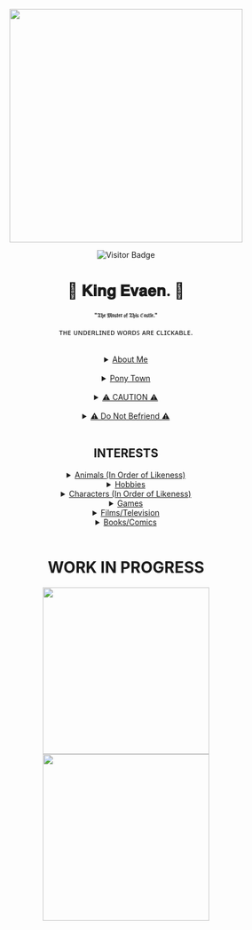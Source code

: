 <p align="center">
  <img src="https://i.postimg.cc/dV8HssQJ/Kingdomheart-Manga-Beast03-1.jpg" width="420" />
</p>

<div align="center">

![Visitor Badge](https://vbr.nathanchung.dev/badge?page_id=ThatFlashStrike.ThatFlashStrike)

# 👑 𝐊𝐢𝐧𝐠 𝐄𝐯𝐚𝐞𝐧. 👑
<font size="1"><b>"𝔗𝔥𝔢 𝔐𝔞𝔰𝔱𝔢𝔯 𝔬𝔣 𝔗𝔥𝔦𝔰 ℭ𝔞𝔰𝔱𝔩𝔢."</b></font>

ᴛʜᴇ ᴜɴᴅᴇʀʟɪɴᴇᴅ ᴡᴏʀᴅꜱ ᴀʀᴇ ᴄʟɪᴄᴋᴀʙʟᴇ.

<br>

<details>
  <summary><ins>About Me</ins></summary>

  <div align="center">
    <p>Hello, my name is Evaen (Ev for short) and i'm 17 years old, the birthday being on the 20th of November.</p>
    <p>A proud selfshipper of Twilight Sparkle with my fictional sonas; i'm aromantic and straight.<p>
    <p>I'm an ENFJ 1w2+2w3, in case a person like this doesn't suit your taste.</p>
    <p>Born and raised in the United Kingdom.</p>
    <p>I am blind in my left eye and have Level Two Autism.</p>
    <p>Side note: hyperfixated on all shades of blue and is a big part of me. 💙</p>
  </div>
</details>

<br>

<details>
  <summary><ins>Pony Town</ins></summary>

  <div align="center">
    <p>I don't care if you cuddle me, pile me, do whatever you want even if I'm with people — just don't do anything that'll irritate me on purpose.</p>
    <p>I enjoy hangouts and crowds.<p>
    <p>Covering me is always fine if it's for cuddle purposes - outside of that, don't cover me if it's done consistently.<p>
    <p>Whisper to interact, there's a small chance i might see your public message.</p>
    <p>I adore waking up to whispers, you are open to do so.</p>
    <p>Don't expect a response out of me all the time, but i will respond when i want to.<p>
    <p>Away From Keyboard/Off-tab a lot of the time, this doesn't mean always, as i could be talking to friends in party/whispers or making a skin - sleep emote doesn't always mean i'm busy.<p>
    <p>I'd appreciate if you don't ask to rolepay with me or even think i will.<p>
    <p>Don't always assume i'll give you attention for wearing a Belle skin, however all of them are great.<p>
    <p>I ignore all advertisements in my whispers, especially ones begging for assistance with their build limit, i'm not the guy for this.<p>
    <p>Copying me and/or my friends, with the knowledge of this action being strongly looked down upon without consent, is an awful action to do, refrain from doing this.</p>
  </div>
</details>
<br>

<details>
  <summary><ins>⚠️ CAUTION ⚠️</ins></summary>

  <div align="center">
    <p>Realist, Open-minded, straightforward.<p>
    <p>Often blunt and i don't care about a lot of things.<p>
    <p>Respect matters a lot to me, not just towards me but towards others as well.<p>
    <p>Might irritate you, it is not intentional.<p>
    <p>Often apprehensive with friendships.</p>
    <p>I am not afraid to tell you i don't like something.</p>
    <p>Generalised Anxiety Disorder.</p>
    <p>Manic episodes can happen if lonely for days.</p>
    <p>Mood swings, this includes being snappy.</p>
    <p>Laughing is rare for me, don't mistake this as you being unfunny.</p>
    <p>Late to all trending media, and more forgetful of them than not since i'm not active on social media.</p>
  </div>
</details>
<br>

<details>
<summary><ins>⚠️ Do Not Befriend ⚠️</ins></summary>

<div align="center">
   <p>[WORK IN PROGRESS]</p>
</div>
</details>
<br>

## INTERESTS
<details>
  <summary><ins>Animals (In Order of Likeness)</ins></summary>

  <div align="center">
    <p>Brown + Polar + Black Bears, <a href="https://en.wikipedia.org/wiki/Tyrannosaurus">Tyrannosaurus Rex</a>, Dragons (beastly giants), <a href="https://www.urbandictionary.com/define.php?term=wereanimal">Wereanimals</a>, Big Dogs, <a href="https://en.wikipedia.org/wiki/Hippogriff">Hippogriffs</a>, Horses (generally all but especially bulk breeds), Gorillas, Wolves, <a href="https://mythical-bestiary.fandom.com/wiki/List_of_Centaurs">Centaurs</a> </p>
  </div>
</details>

<details>
  <summary><ins>Hobbies</ins></summary>

  <div align="center">
    <p>Computer Technician Hobbyist, Reading old comics, Drawing, Lots of re-reading and re-watching, Character Designing, Basketball, Workout, Meditating, Jogging, Hiking, Cycling, Gaming, Ex-Programmer, Picking fruit, Foodie. Also highly fixated on all the shades of blue in a concerning amount 🤣.</p>
  </div>
</details>

<details>
  <summary><ins>Characters (In Order of Likeness)</ins></summary>

  <div align="center">
    <p>Twilight Sparkle (My Little Pony), Flash Strike (OC), Flash Sentry (My Little Pony), Jackie Estacado (The Darkness), Superman (Detective Comics), The Hulk (Marvel Comics), Prince Adam (Beauty and The Beast), Sara Pezzini (Witchblade), Mufasa (The Lion King), Lord Solaris (My Little Pony), Thorax (My Little Pony), Asha (Wings of Fire), Asgore Dreemurr (Undertale), Prince Shining Armour (My Little Pony), Galio (League of Legends), Storm Dragon Aurelion Sol (League of Legends), Tanjiro Kamado (Demon Slayer), Glamrock Freddy (Five Nights at Freddy's: Security Breach), Seven (Brawlhalla), Pavitr Prabhakar (Spider-Man), Harry Potter (Harry Potter), Kion (The Lion Guard), Gyomei Himejima (Demon Slayer, Leon (Pokémon) [ONGOING].  </p>
  </div>
</details>

<details>
  <summary><ins>Games</ins></summary>

  <div align="center">
    <p>[WORK IN PROGRESS]</p>
  </div>
</details>

<details>
  <summary><ins>Films/Television</ins></summary>

  <div align="center">
    <p>Harry Potter | The Lord Of the Rings | Planet of the Apes | Life of Pi | The Hunger Games | Rio | Avatar (James Cameron) | Hulk | Godzilla | I Am Legend | Narnia | Old | Raya: The Last Dragon | My Little Pony | Game of Thrones | The Lion Guard | Maleficent | A Quiet Place | The Invisible Man | Jumanji | The Lion King | Beauty and The Beast | Aladdin | Bird Box | Kong: Skull Island | IT | Frozen | Finding Nemo | Kung fu Panda | Jurassic Park | Home Alone | E.T | The Little Mermaid</p>
  </div>
</details>

<details>
  <summary><ins>Books/Comics</ins></summary>

  <div align="center">
    <p>Witchblade | The Darkness | Danger Girl | Beauty and The Beast | 30 Days of Night | Aphrodite IX | Aphrodite V | Apollo IX | Ares IX | Artemis IX | Artifacts | Broken Trinity | Butcher Knight | Castlevania: The Belmont Legacy | Angelus | 5 Days to Die | Think Tank | Cyber Force | Dead Island | Dishonored | IXth Generation | The Magdalena | Metal Gear Solid | Poseidon IX | Purgatori | Tomb Raider | Dragon Age | Van Helsing: From Beneath the Rue Morgue</p>
  </div>
</details>

<br>
<h1> WORK IN PROGRESS </h1>
<p align="center">
  <img src="https://lorcanaplayer.com/wp-content/uploads/2025/08/Beast-Gracious-Prince-Enchanted-Lorcana-Player.jpg" width="300" />
  <img src="https://cdn.dreamborn.ink/images/en/cards/007-136" width="300" />
</p>
